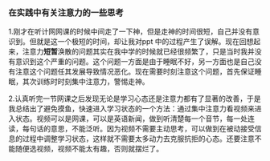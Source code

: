 ### 在实践中有关注意力的一些思考

1.刚才在听计网网课的时候中间走了一下神，但是走神的时间很短，自己并没有意识到。但就是这一个极短的时间，却让我对ppt 中的过程产生了误解。现在回想起来，注意力**短暂**涣散的问题其实在我中学的时候就已经很频繁了，只是当时我并没有意识到这个严重的问题。这个问题一方面是由于睡眠不好，另一方面也是自己没有注意这个问题任其发展导致情况恶化。现在需要时刻注意这个问题，首先保证睡眠，其次训练时时刻集中注意力，警惕走神。

2.认真听完一节网课之后发现无论是学习心态还是注意力都有了显著的改善，于是我总结出了避免摸鱼，快速进入学习状态的一个方法：通过集中注意力看视频来进入状态。视频可以是网课，可以是英语新闻，做到听清楚每一个音节，每一处连读，每句话的意思，不能泛听。因为视频不需要主动思考，可以做到在被动接受信息的过程中调整学习状态，这样就不需要太多动力去克服抗拒的心态。还要注意不能随便选视频，视频不能太有趣，否则就摆烂了。
